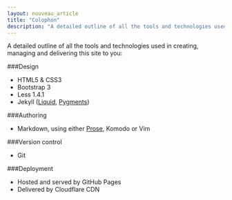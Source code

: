 ```yaml
---
layout: nouveau_article
title: "Colophon"
description: "A detailed outline of all the tools and technologies used in creating, managing and delivering this site to you."
---
```


A detailed outline of all the tools and technologies used in creating, managing and delivering this site to you:

###Design
* HTML5 & CSS3
* Bootstrap 3
* Less 1.4.1
* Jekyll ([Liquid](http://liquidmarkup.org/), [Pygments](http://pygments.org/))

###Authoring
* Markdown, using either [Prose](http://prose.io), Komodo or Vim

###Version control
* Git

###Deployment
* Hosted and served by GitHub Pages
* Delivered by Cloudflare CDN
